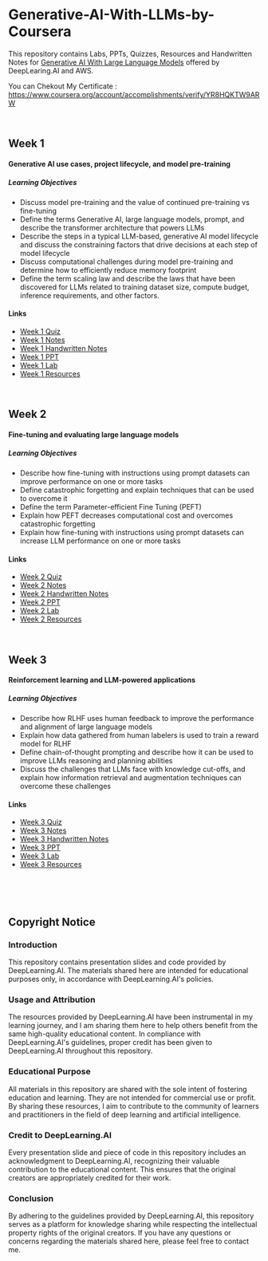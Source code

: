 # Generative-AI-With-LLMs-by-Coursera
This repository contains Labs, PPTs, Quizzes, Resources and Handwritten Notes for [Generative AI With Large Language Models](https://www.coursera.org/learn/generative-ai-with-llms) offered by DeepLearing.AI and AWS.  

You can Chekout My Certificate : https://www.coursera.org/account/accomplishments/verify/YR8HQKTW9ARW 

<br/>

## Week 1

#### Generative AI use cases, project lifecycle, and model pre-training
##### Learning Objectives
- Discuss model pre-training and the value of continued pre-training vs fine-tuning
- Define the terms Generative AI, large language models, prompt, and describe the transformer architecture that powers LLMs
- Describe the steps in a typical LLM-based, generative AI model lifecycle and discuss the constraining factors that drive decisions at each step of model lifecycle
- Discuss computational challenges during model pre-training and determine how to efficiently reduce memory footprint
- Define the term scaling law and describe the laws that have been discovered for LLMs related to training dataset size, compute budget, inference requirements, and other factors.


#### Links

- [Week 1 Quiz](https://github.com/Kshitij-Darwhekar/Generative-AI-With-LLMs-by-Coursera/blob/4ebe4166b17a6d1e4de78fb023a47dbeff306df9/Week%201/Week%201%20Quiz.md)
- [Week 1 Notes](https://github.com/Kshitij-Darwhekar/Generative-AI-With-LLMs-by-Coursera/tree/b8f188a1b35f257ffeaded6b914be2ec8e14eac5/Week%201/Notes)
- [Week 1 Handwritten Notes](https://github.com/Kshitij-Darwhekar/Generative-AI-With-LLMs-by-Coursera/tree/b8f188a1b35f257ffeaded6b914be2ec8e14eac5/Week%201/Handwritten%20Notes)
- [Week 1 PPT](https://github.com/Kshitij-Darwhekar/Generative-AI-With-LLMs-by-Coursera/blob/b8f188a1b35f257ffeaded6b914be2ec8e14eac5/Week%201/Week%201.pdf )
- [Week 1 Lab](https://github.com/Kshitij-Darwhekar/Generative-AI-With-LLMs-by-Coursera/blob/b8f188a1b35f257ffeaded6b914be2ec8e14eac5/Week%201/Lab_1_summarize_dialogue.ipynb)
- [Week 1 Resources](https://github.com/Kshitij-Darwhekar/Generative-AI-With-LLMs-by-Coursera/blob/b8f188a1b35f257ffeaded6b914be2ec8e14eac5/Week%201/Week%201%20resources.pdf)



<br/>

## Week 2

#### Fine-tuning and evaluating large language models
##### Learning Objectives
- Describe how fine-tuning with instructions using prompt datasets can improve performance on one or more tasks
- Define catastrophic forgetting and explain techniques that can be used to overcome it
- Define the term Parameter-efficient Fine Tuning (PEFT)
- Explain how PEFT decreases computational cost and overcomes catastrophic forgetting
- Explain how fine-tuning with instructions using prompt datasets can increase LLM performance on one or more tasks


#### Links

- [Week 2 Quiz](https://github.com/Kshitij-Darwhekar/Generative-AI-With-LLMs-by-Coursera/blob/d681f425fe701874c2c0fd320a6eb709c4261920/Week%202/Week%202%20Quiz.md)
- [Week 2 Notes](https://github.com/Kshitij-Darwhekar/Generative-AI-With-LLMs-by-Coursera/tree/4b49e2b9bb68ba1c80c42c3301908b875ef06ae4/Week%202/Notes)
- [Week 2 Handwritten Notes](https://github.com/Kshitij-Darwhekar/Generative-AI-With-LLMs-by-Coursera/tree/adaeba6f63e2b6e1a8ebc8ef9b6a74f4e8bc7d35/Week%202/Handwritten%20Notes)
- [Week 2 PPT](https://github.com/Kshitij-Darwhekar/Generative-AI-With-LLMs-by-Coursera/blob/adaeba6f63e2b6e1a8ebc8ef9b6a74f4e8bc7d35/Week%202/Week%202.pdf)
- [Week 2 Lab](https://github.com/Kshitij-Darwhekar/Generative-AI-With-LLMs-by-Coursera/blob/adaeba6f63e2b6e1a8ebc8ef9b6a74f4e8bc7d35/Week%202/Lab_2_fine_tune_generative_ai_model.ipynb)
- [Week 2 Resources](https://github.com/Kshitij-Darwhekar/Generative-AI-With-LLMs-by-Coursera/blob/adaeba6f63e2b6e1a8ebc8ef9b6a74f4e8bc7d35/Week%202/Week%202%20Resources.pdf)

<br/>

## Week 3

#### Reinforcement learning and LLM-powered applications
##### Learning Objectives
- Describe how RLHF uses human feedback to improve the performance and alignment of large language models
- Explain how data gathered from human labelers is used to train a reward model for RLHF
- Define chain-of-thought prompting and describe how it can be used to improve LLMs reasoning and planning abilities
- Discuss the challenges that LLMs face with knowledge cut-offs, and explain how information retrieval and augmentation techniques can overcome these challenges

#### Links
- [Week 3 Quiz](https://github.com/Kshitij-Darwhekar/Generative-AI-With-LLMs-by-Coursera/blob/678bd92b1a7188702630d115ae425a046e3ad79a/Week%203/Week%203%20Quiz.md)
- [Week 3 Notes](https://github.com/Kshitij-Darwhekar/Generative-AI-With-LLMs-by-Coursera/tree/48268093b44c54075da4e37cd3f4d1af5abf0fc7/Week%203/Notes)
- [Week 3 Handwritten Notes]()
- [Week 3 PPT](https://github.com/Kshitij-Darwhekar/Generative-AI-With-LLMs-by-Coursera/blob/48268093b44c54075da4e37cd3f4d1af5abf0fc7/Week%203/Week%203.pdf)
- [Week 3 Lab](https://github.com/Kshitij-Darwhekar/Generative-AI-With-LLMs-by-Coursera/blob/84e07628dd22d160d902ba8a92c75d8af1a501fe/Week%203/Lab_3_fine_tune_model_to_detoxify_summaries.ipynb)
- [Week 3 Resources](https://github.com/Kshitij-Darwhekar/Generative-AI-With-LLMs-by-Coursera/blob/48268093b44c54075da4e37cd3f4d1af5abf0fc7/Week%203/Week%203%20resources.pdf)

<br/>
<br/>
<br/>



## Copyright Notice

### Introduction
This repository contains presentation slides and code provided by DeepLearning.AI. The materials shared here are intended for educational purposes only, in accordance with DeepLearning.AI's policies.

### Usage and Attribution
The resources provided by DeepLearning.AI have been instrumental in my learning journey, and I am sharing them here to help others benefit from the same high-quality educational content. In compliance with DeepLearning.AI's guidelines, proper credit has been given to DeepLearning.AI throughout this repository.

### Educational Purpose
All materials in this repository are shared with the sole intent of fostering education and learning. They are not intended for commercial use or profit. By sharing these resources, I aim to contribute to the community of learners and practitioners in the field of deep learning and artificial intelligence.

### Credit to DeepLearning.AI
Every presentation slide and piece of code in this repository includes an acknowledgment to DeepLearning.AI, recognizing their valuable contribution to the educational content. This ensures that the original creators are appropriately credited for their work.

### Conclusion
By adhering to the guidelines provided by DeepLearning.AI, this repository serves as a platform for knowledge sharing while respecting the intellectual property rights of the original creators. If you have any questions or concerns regarding the materials shared here, please feel free to contact me.

